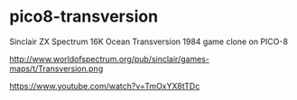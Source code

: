 # pico8-transversion
Sinclair ZX Spectrum 16K Ocean Transversion 1984 game clone on PICO-8

http://www.worldofspectrum.org/pub/sinclair/games-maps/t/Transversion.png

https://www.youtube.com/watch?v=TmOxYX8tTDc
